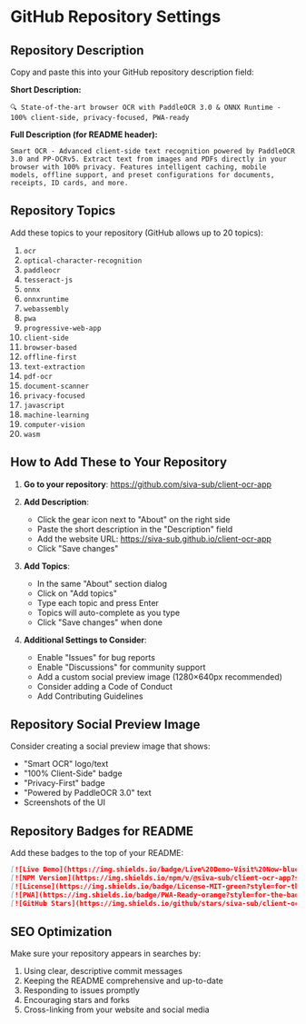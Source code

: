 # GitHub Repository Settings

## Repository Description
Copy and paste this into your GitHub repository description field:

**Short Description:**
```
🔍 State-of-the-art browser OCR with PaddleOCR 3.0 & ONNX Runtime - 100% client-side, privacy-focused, PWA-ready
```

**Full Description (for README header):**
```
Smart OCR - Advanced client-side text recognition powered by PaddleOCR 3.0 and PP-OCRv5. Extract text from images and PDFs directly in your browser with 100% privacy. Features intelligent caching, mobile models, offline support, and preset configurations for documents, receipts, ID cards, and more.
```

## Repository Topics
Add these topics to your repository (GitHub allows up to 20 topics):

1. `ocr`
2. `optical-character-recognition`
3. `paddleocr`
4. `tesseract-js`
5. `onnx`
6. `onnxruntime`
7. `webassembly`
8. `pwa`
9. `progressive-web-app`
10. `client-side`
11. `browser-based`
12. `offline-first`
13. `text-extraction`
14. `pdf-ocr`
15. `document-scanner`
16. `privacy-focused`
17. `javascript`
18. `machine-learning`
19. `computer-vision`
20. `wasm`

## How to Add These to Your Repository

1. **Go to your repository**: https://github.com/siva-sub/client-ocr-app

2. **Add Description**:
   - Click the gear icon next to "About" on the right side
   - Paste the short description in the "Description" field
   - Add the website URL: https://siva-sub.github.io/client-ocr-app
   - Click "Save changes"

3. **Add Topics**:
   - In the same "About" section dialog
   - Click on "Add topics"
   - Type each topic and press Enter
   - Topics will auto-complete as you type
   - Click "Save changes" when done

4. **Additional Settings to Consider**:
   - Enable "Issues" for bug reports
   - Enable "Discussions" for community support
   - Add a custom social preview image (1280×640px recommended)
   - Consider adding a Code of Conduct
   - Add Contributing Guidelines

## Repository Social Preview Image
Consider creating a social preview image that shows:
- "Smart OCR" logo/text
- "100% Client-Side" badge
- "Privacy-First" badge
- "Powered by PaddleOCR 3.0" text
- Screenshots of the UI

## Repository Badges for README
Add these badges to the top of your README:

```markdown
[![Live Demo](https://img.shields.io/badge/Live%20Demo-Visit%20Now-blue?style=for-the-badge&logo=github)](https://siva-sub.github.io/client-ocr-app)
[![NPM Version](https://img.shields.io/npm/v/@siva-sub/client-ocr-app?style=for-the-badge&logo=npm)](https://www.npmjs.com/package/@siva-sub/client-ocr-app)
[![License](https://img.shields.io/badge/License-MIT-green?style=for-the-badge)](LICENSE)
[![PWA](https://img.shields.io/badge/PWA-Ready-orange?style=for-the-badge&logo=pwa)](https://siva-sub.github.io/client-ocr-app)
[![GitHub Stars](https://img.shields.io/github/stars/siva-sub/client-ocr-app?style=for-the-badge&logo=github)](https://github.com/siva-sub/client-ocr-app/stargazers)
```

## SEO Optimization
Make sure your repository appears in searches by:
1. Using clear, descriptive commit messages
2. Keeping the README comprehensive and up-to-date
3. Responding to issues promptly
4. Encouraging stars and forks
5. Cross-linking from your website and social media